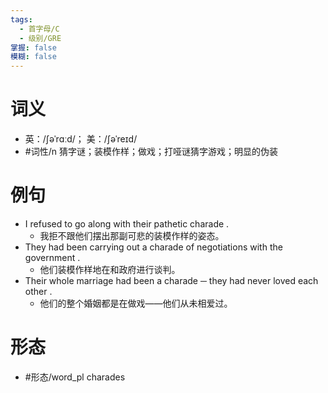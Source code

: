 ```yaml
---
tags:
  - 首字母/C
  - 级别/GRE
掌握: false
模糊: false
---
```

# 词义
- 英：/ʃəˈrɑːd/； 美：/ʃəˈreɪd/
- #词性/n  猜字谜；装模作样；做戏；打哑谜猜字游戏；明显的伪装
# 例句
- I refused to go along with their pathetic charade .
	- 我拒不跟他们摆出那副可悲的装模作样的姿态。
- They had been carrying out a charade of negotiations with the government .
	- 他们装模作样地在和政府进行谈判。
- Their whole marriage had been a charade ─ they had never loved each other .
	- 他们的整个婚姻都是在做戏——他们从未相爱过。
# 形态
- #形态/word_pl charades
